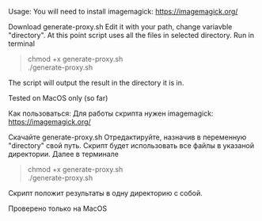 Usage: 
You will need to install imagemagick: https://imagemagick.org/

Download generate-proxy.sh
Edit it with your path, change variavble "directory". At this point script uses all the files in selected directory. 
Run in terminal
> chmod +x generate-proxy.sh  
> ./generate-proxy.sh

The script will output the result in the directory it is in. 

Tested on MacOS only (so far) 

Как пользоваться: 
Для работы скрипта нужен imagemagick: https://imagemagick.org/

Скачайте generate-proxy.sh
Отредактируйте, назначив в переменную "directory" свой путь. Скрипт будет использовать все файлы в указаной директории. 
Далее в терминале
> chmod +x generate-proxy.sh  
> ./generate-proxy.sh

Скрипт положит результаты в одну директорию с собой. 

Проверено только на MacOS
